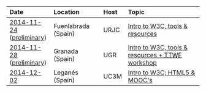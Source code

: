 
Date | Location | Host | Topic
:----|:---------|:-----|:-----
[2014-11-24](http://docencia.etsit.urjc.es/moodle/mod/forum/discuss.php?d=21274) <br /> ([preliminary](http://docencia.etsit.urjc.es/moodle/mod/forum/discuss.php?d=21202)) | Fuenlabrada (Spain) | URJC | [Intro to W3C, tools & resources](https://github.com/tripu/events/blob/master/2014-11-24_Fuenlabrada-Spain_URJC_W3C-tools/presentation.md)
[2014-11-28](http://osl.ugr.es/2014/11/11/hackaton-test-the-web-forward-con-antonio-olmos-del-consorcio-w3/) <br /> ([preliminary](http://osl.ugr.es/2014/10/14/el-world-wide-web-consortium-en-granada-antonio-olmo-titos-nos-hablara-sobre-el/)) | Granada (Spain) | UGR | [Intro to W3C, tools & resources + <abbr title="Test The Web Forward">TTWF</abbr> workshop](https://github.com/tripu/events/blob/master/2014-11-28_Granada-Spain_UGR_W3C-TTWF/presentation.md)
[2014-12-02](http://educate.gast.it.uc3m.es/eventos/seminario2014-4/) | Leganés (Spain) | UC3M | [Intro to W3C; HTML5 & MOOC's](https://github.com/tripu/events/blob/master/2014-12-02_Leganés-Spain_UC3M_W3C-MOOCs/presentation.md)

